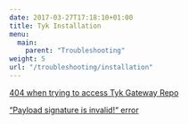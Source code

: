 ```yaml
---
date: 2017-03-27T17:18:10+01:00
title: Tyk Installation
menu:
  main:
    parent: "Troubleshooting"
weight: 5
url: "/troubleshooting/installation"
---
```


[404 when trying to access Tyk Gateway Repo](/docs/troubleshooting/tyk-installation/404-trying-access-tyk-gateway-repo/)

[“Payload signature is invalid!“ error](/docs/troubleshooting/tyk-installation/payload-signature-invalid-error/)

